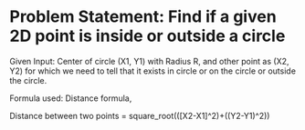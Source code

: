 # Problem Statement: Find if a given 2D point is inside or outside a circle

Given Input: Center of circle (X1, Y1) with Radius R, and other point as (X2, Y2) for which we need to tell that it exists in circle or on the circle or outside the circle.

Formula used: Distance formula,

Distance between two points = square_root(([X2-X1]^2)+((Y2-Y1)^2))

